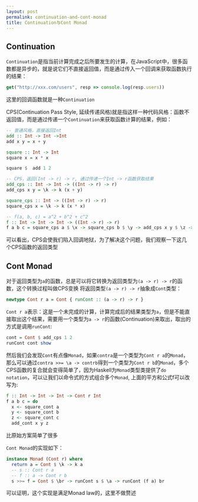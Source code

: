 ```yaml
---
layout: post
permalink: continuation-and-cont-monad
title: Continuation与Cont Monad
---
```


## Continuation

`Continuation`是指当前计算完成之后所要发生的计算，在JavaScript中，很多函数都是异步的，就是说它们不直接返回值，而是通过传入一个回调来获取函数执行的结果：
```JavaScript
get("http://xxx.com/users", resp => console.log(resp.users))
```
这里的回调函数就是一种`Continuation`

CPS(Continuation Pass Style, 延续传递风格)就是指这样一种代码风格：函数不返回值，而是通过传递一个`Continuation`来获取函数计算的结果，例如：
```Haskell
-- 普通风格，直接返回Int
add :: Int -> Int ->Int
add x y = x + y

square :: Int -> Int
square x = x * x

square $  add 1 2

-- CPS，返回(Int -> r) -> r, 通过传递一个Int -> r函数获取结果
add_cps :: Int -> Int -> ((Int -> r) -> r)
add_cps x y = \k -> k (x + y)

square_cps :: Int -> ((Int -> r) -> r)
square_cps x = \k -> k (x * x)

-- f(a, b, c) = a^2 + b^2 + c^2
f :: Int -> Int -> Int -> ((Int -> r) -> r)
f a b c = square_cps a $ \x -> square_cps b $ \y -> add_cps x y $ \z -> square_cps c $ \w -> add_cps w z
```

可以看出，CPS会使我们陷入回调地狱，为了解决这个问题，我们观察一下这几个CPS函数的返回类型

## Cont Monad
对于返回类型为`a`的函数，总是可以将它转换为返回类型为`(a -> r) -> r`的函数，这个转换过程叫做CPS变换
将返回类型`(a -> r) -> r`抽象成`Cont`类型：

```Haskell
newtype Cont r a = Cont { runCont :: (a -> r) -> r }
```

`Cont r a`表示：这是一个未完成的计算，计算完成后的结果类型为`a`，但是不能直接取出这个结果，需要用一个类型为`a -> r`的函数(Continuation)来取出，取出的方式是调用`runCont`:
```Haskell
cont = Cont $ add_cps 1 2
runCont cont show
```
然后我们会发现`Cont`有点像`Monad`，如果`contra`是一个类型为`Cont r a`的`Monad`，那么可以通过`contra >>= \a -> contrb`得到一个类型为`Cont r b`的`Monad`，多个CPS函数的复合就会变得简单了，因为Haskell为`Monad`类型类提供了`do notation`，可以让我们以命令式的方式组合多个`Monad`, 上面的平方和公式f可以改写为:
```Haskell
f :: Int -> Int -> Int -> Cont r Int
f a b c = do
  x <- square_cont a
  y <- square_cont b
  z <- square_cont c
  add_cont x y z
```
比原始方案简单了很多

`Cont Monad`的实现如下：
```Haskell
instance Monad (Cont r) where
  return a = Cont $ \k -> k a
  -- s :: Cont r a
  -- f :: a -> Cont r b
  s >>= f = Cont $ \br -> runCont s $ \a -> runCont (f a) br
```
可以证明，这个实现是满足Monad law的，这里不做赘述
